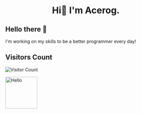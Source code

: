 <h1 align="center">Hi👋 I'm Acerog.</h1>

## Hello there 👋

I'm working on my skills to be a better programmer every day!

## Visitors Count

![Visitor Count](https://profile-counter.glitch.me/AleChris1/count.svg)

<img src="https://cdn.shopify.com/s/files/1/0518/5690/0276/products/LucyPeeker_720x.png?v=1665513381" alt="Hello"  width="100" height="100">
